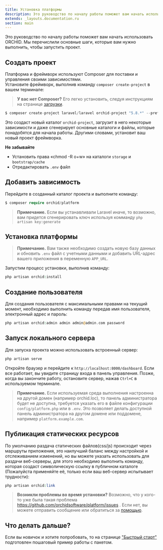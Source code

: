 ```yaml
---
title: Установка платформы
description: Это руководство по началу работы поможет вам начать использовать ORCHID. 
extends: _layouts.documentation.ru
section: main
---
```


Это руководство по началу работы поможет вам начать использовать ORCHID. Мы перечислили основные шаги, которые вам нужно выполнить, чтобы запустить проект.

## Создать проект

Платформа и фреймворк используют Composer для поставки и управления своими зависимостями.   
Установите фреймворк, выполнив команду `composer create-project` в вашем терминале:

> **У вас нет Composer?** Его легко установить, следуя инструкциям на странице [загрузки](https://getcomposer.org/download/).

```php
$ composer create-project laravel/laravel orchid-project "5.8.*" --prefer-dist
```

Это создаст новый каталог `orchid-project`, загрузит в него некоторые зависимости и даже сгенерирует основные каталоги и файлы, которые понадобятся для начала работы. 
Другими словами, установит ваш новый проект фреймворка.

**Не забывайте**
- Установить права «chmod -R o+w» на каталоги `storage` и `bootstrap/cache`
- Отредактировать `.env` файл


## Добавить зависимость

Перейдите в созданный каталог проекта и выполните команду:
```php
$ composer require orchid/platform
```

> **Примечание.** Если вы устанавливали Laravel иначе, то возможно, вам придется сгенерировать ключ
используя комманду `php artisan key:generate`

## Установка платформы

> **Примечание.** Вам также необходимо создать новую базу данных и обновить `.env` файл с учетными данными и добавить URL-адрес вашего приложения в переменную `APP_URL`.

Запустим процесс установки, выполнив команду:

```php
php artisan orchid:install
```

## Создание пользователя

Для создания пользователя с максимальными правами на текущий момент, необходимо выполнить команду передав
имя пользователя, электронный адрес и пароль:

```php
php artisan orchid:admin admin admin@admin.com password
```

## Запуск локального сервера

Для запуска проекта можно использовать встроенный сервер:
```php
php artisan serve
```

Откройте браузер и перейдите к `http://localhost:8000/dashboard`. Если все работает, вы увидите страницу входа в панель управления. Позже, когда вы закончите работу, остановите сервер, нажав `Ctrl+C` в используемом терминале.

> **Примечание.** Если используемая среда выполнения настроенна на другой домен (например orchid.loc),
 то панель администратора будет не доступна, требуется указать его в файле конфигурации `config/platform.php`
 или в `.env`. Это позволяет делать доступной панель администратора на другом домене или поддомене, например `platform.example.com`.
 
 
## Публикация статических ресурсов

По умолчанию раздача статических файлов(css/js) происходит через маршруты приложения, это наилучший баланс между настройкой и отслеживанием изменений, но вы можете указать использовать для раздачи веб-серверы, для этого необходимо выполнить команду, которая создаст символическую ссылку в публичном каталоге (Пожалуйста применяйте её, только если ваш веб-сервер испытывает трудности):

 ```php
php artisan orchid:link
```
 
> **Возникли проблемы во время установки?** Возможно, что у кого-то уже была такая проблема https://github.com/orchidsoftware/platform/issues . Если нет, вы можете отправить сообщение или обратиться за [помощью](https://github.com/orchidsoftware/platform/issues).

## Что делать дальше?

Если вы новичок и хотите попробовать, то на странице ["Быстрый старт"](/ru/docs/quickstart) подготовлен пошаговый пример работы с пакетом.


